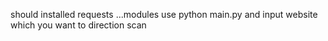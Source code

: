 should installed requests ...modules
use python main.py 
and input website which you want to direction scan

